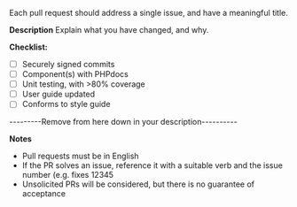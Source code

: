 Each pull request should address a single issue, and have a meaningful title.

**Description**
Explain what you have changed, and why.

**Checklist:**
- [ ] Securely signed commits
- [ ] Component(s) with PHPdocs
- [ ] Unit testing, with >80% coverage
- [ ] User guide updated
- [ ] Conforms to style guide

---------Remove from here down in your description----------

**Notes**
- Pull requests must be in English
- If the PR solves an issue, reference it with a suitable verb and the issue number
(e.g. fixes <hash>12345
- Unsolicited PRs will be considered, but there is no guarantee of acceptance
